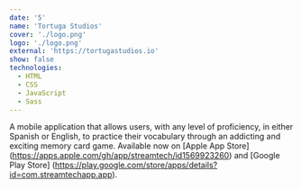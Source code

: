 ```yaml
---
date: '5'
name: 'Tortuga Studios'
cover: './logo.png'
logo: './logo.png'
external: 'https://tortugastudios.io'
show: false
technologies:
  - HTML
  - CSS
  - JavaScript
  - Sass
---
```


A mobile application that allows users, with any level of proficiency, in either Spanish or English, to practice their vocabulary through an addicting and exciting memory card game. Available now on [Apple App Store] (https://apps.apple.com/gh/app/streamtech/id1569923260) and [Google Play Store] (https://play.google.com/store/apps/details?id=com.streamtechapp.app).
